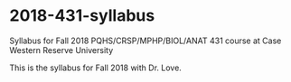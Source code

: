 # 2018-431-syllabus
Syllabus for Fall 2018 PQHS/CRSP/MPHP/BIOL/ANAT 431 course at Case Western Reserve University

This is the syllabus for Fall 2018 with Dr. Love.
